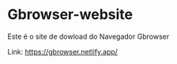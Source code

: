 # Gbrowser-website

Este é o site de dowload do Navegador Gbrowser

Link: https://gbrowser.netlify.app/
